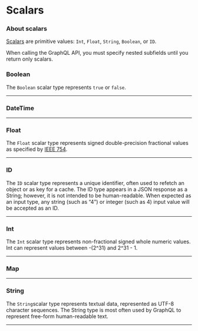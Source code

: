 # Scalars

### About scalars

[Scalars](https://graphql.github.io/graphql-spec/June2018/#sec-Scalars) are primitive values: `Int`, `Float`, `String`, `Boolean`, or `ID`.

When calling the GraphQL API, you must specify nested subfields until you return only scalars.

### Boolean

<p>The <code>Boolean</code> scalar type represents <code>true</code> or <code>false</code>.</p>

---

### DateTime



---

### Float

<p>The <code>Float</code> scalar type represents signed double-precision fractional values as specified by <a href="http://en.wikipedia.org/wiki/IEEE_floating_point">IEEE 754</a>.</p>

---

### ID

<p>The <code>ID</code> scalar type represents a unique identifier, often used to refetch an object or as key for a cache. The ID type appears in a JSON response as a String; however, it is not intended to be human-readable. When expected as an input type, any string (such as &ldquo;4&rdquo;) or integer (such as 4) input value will be accepted as an ID.</p>

---

### Int

<p>The <code>Int</code> scalar type represents non-fractional signed whole numeric values. Int can represent values between -(2^31) and 2^31 - 1.</p>

---

### Map



---

### String

<p>The <code>String</code>scalar type represents textual data, represented as UTF-8 character sequences. The String type is most often used by GraphQL to represent free-form human-readable text.</p>

---
